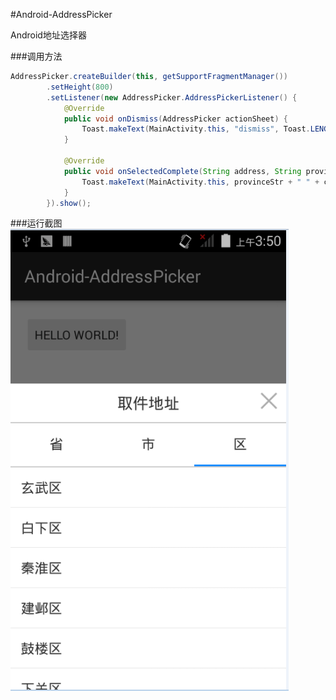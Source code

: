 #Android-AddressPicker

Android地址选择器

###调用方法
```Java
AddressPicker.createBuilder(this, getSupportFragmentManager())
        .setHeight(800)
        .setListener(new AddressPicker.AddressPickerListener() {
            @Override
            public void onDismiss(AddressPicker actionSheet) {
                Toast.makeText(MainActivity.this, "dismiss", Toast.LENGTH_SHORT).show();
            }

            @Override
            public void onSelectedComplete(String address, String provinceStr, String cityStr, String districtStr) {
                Toast.makeText(MainActivity.this, provinceStr + " " + cityStr + " " + districtStr, Toast.LENGTH_SHORT).show();
            }
        }).show();
```

###运行截图
![](https://github.com/Gnepux/Android-AddressPicker/blob/master/snapshot.png)
